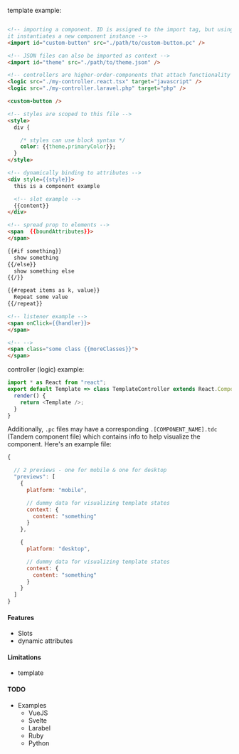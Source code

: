template example:

```html

<!-- importing a component. ID is assigned to the import tag, but using
it instantiates a new component instance -->
<import id="custom-button" src="./path/to/custom-button.pc" />

<!-- JSON files can also be imported as context -->
<import id="theme" src="./path/to/theme.json" />

<!-- controllers are higher-order-components that attach functionality to components -->
<logic src="./my-controller.react.tsx" target="javascript" />
<logic src="./my-controller.laravel.php" target="php" />

<custom-button />

<!-- styles are scoped to this file -->
<style>
  div {

    /* styles can use block syntax */
    color: {{theme.primaryColor}};
  }
</style>

<!-- dynamically binding to attributes -->
<div style={{style}}>
  this is a component example

  <!-- slot example -->
  {{content}}
</div>

<!-- spread prop to elements -->
<span  {{boundAttributes}}> 
</span>

{{#if something}}
  show something
{{/else}}
  show something else
{{/}}

{{#repeat items as k, value}} 
  Repeat some value
{{/repeat}}

<!-- listener example -->
<span onClick={{handler}}>
</span>

<!-- -->
<span class="some class {{moreClasses}}">
</span>
```

controller (logic) example:

```javascript
import * as React from "react";
export default Template => class TemplateController extends React.Component {
  render() {
    return <Template />;
  }
}
```

Additionally, `.pc` files may have a corresponding `.[COMPONENT_NAME].tdc` (Tandem component file) which contains info to help visualize the component. Here's an example file:

```javascript
{

  // 2 previews - one for mobile & one for desktop
  "previews": [
    {
      platform: "mobile",

      // dummy data for visualizing template states
      context: {
        content: "something"
      }
    },

    {
      platform: "desktop",

      // dummy data for visualizing template states
      context: {
        content: "something"
      }
    }
  ]
}
```

#### Features

- Slots
- dynamic attributes

#### Limitations

- template

#### TODO

- Examples
  - VueJS
  - Svelte
  - Larabel
  - Ruby
  - Python
